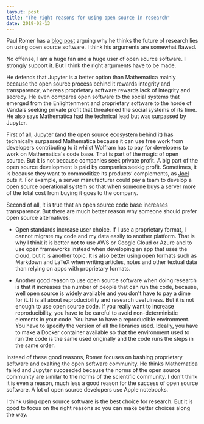 ```yaml
---
layout: post
title: "The right reasons for using open source in research"
date: 2019-02-13
---
```


Paul Romer has a [blog post](https://paulromer.net/jupyter-mathematica-and-the-future-of-the-research-paper/) arguing why he thinks the future of research lies on using open source software. I think his arguments are somewhat flawed.

No offense, I am a huge fan and a huge user of open source software. I strongly support it. But I think the right arguments have to be made.

He defends that Jupyter is a better option than Mathematica mainly because the open source process behind it rewards integrity and transparency, whereas proprietary software rewards lack of integrity and secrecy. He even compares open software to the social systems that emerged from the Enlightenment and proprietary software to the horde of Vandals seeking private profit that threatened the social systems of its time. He also says Mathematica had the technical lead but was surpassed by Jupyter.

First of all, Jupyter (and the open source ecosystem behind it) has technically surpassed Mathematica because it can use free work from developers contributing to it whilst Wolfram has to pay for developers to work on Mathematica's code base. That is part of the magic of open source. But it is not because companies seek private profit. A big part of the open source development is paid by companies seekig profit. Sometimes, it is because they want to commoditize its products’ complements, as [Joel](https://www.joelonsoftware.com/2002/06/12/strategy-letter-v/) puts it. For example, a server manufacturer could pay a team to develop a open source operational system so that when someone buys a server more of the total cost from buying it goes to the company.

Second of all, it is true that an open source code base increases transparency. But there are much better reason why someone should prefer open source alternatives:

- Open standards increase user choice. If I use a proprietary format, I cannot migrate my code and my data easily to another platform. That is why I think it is better not to use AWS or Google Cloud or Azure and to use open frameworks instead when developing an app that uses the cloud, but it is another topic. It is also better using open formats such as Markdown and LaTeX when writing  articles, notes and other textual data than relying on apps with proprietary formats.

- Another good reason to use open source software when doing research is that it increases the number of people that can run the code, because, well open source is widely available and you don't have to pay a dime for it. It is all about reproducibility and research usefulness. But it is not enough to use open source code. If you really want to increase reproducibility, you have to be careful to avoid non-deterministic elements in your code. You have to have a reproducible environment. You have to specify the version of all the libraries used. Ideally, you have to make a Docker container available so that the environment used to run the code is the same used originally and the code runs the steps in the same order.

Instead of these good reasons, Romer focuses on bashing proprietary software and exalting the open software community. He thinks Mathematica failed and Jupyter succeeded because the norms of the open source community are similar to the norms of the scientific community. I don't think it is even a reason, much less a good reason for the success of open source software. A lot of open source developers use Apple notebooks.

I think using open source software is the best choice for research. But it is good to focus on the right reasons so you can make better choices along the way.
